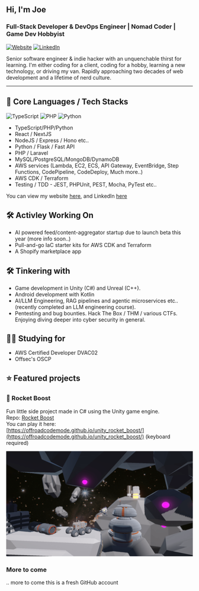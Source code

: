 ## Hi, I'm Joe

### Full-Stack Developer & DevOps Engineer | Nomad Coder | Game Dev Hobbyist  
[![Website](https://img.shields.io/website?url=https%3A%2F%2Fnomad-code.dev&style=flat-square)](https://nomad-code.dev)
[![LinkedIn](https://img.shields.io/badge/LinkedIn-Connect-blue?style=flat-square&logo=linkedin)](https://www.linkedin.com/in/nomad-joe/)


Senior software engineer & indie hacker with an unquenchable thirst for learning. I'm either coding for a client, coding for a hobby, learning a new technology, or driving my van. Rapidly approaching two decades of web development and a lifetime of nerd culture.

---

## 💪 Core Languages / Tech Stacks

<img src="https://cdn.simpleicons.org/typescript/3178C6/white" alt="TypeScript" width="40"/> <img src="https://cdn.simpleicons.org/php/777BB4/white" alt="PHP" width="40"/> <img src="https://cdn.simpleicons.org/python/3776AB/white" alt="Python" width="40"/>

- TypeScript/PHP/Python
- React / NextJS
- NodeJS / Express / Hono etc..
- Python / Flask / Fast API
- PHP / Laravel
- MySQL/PostgreSQL/MongoDB/DynamoDB
- AWS services (Lambda, EC2, ECS, API Gateway, EventBridge, Step Functions, CodePipeline, CodeDeploy, Much more..)
- AWS CDK / Terraform
- Testing / TDD - JEST, PHPUnit, PEST, Mocha, PyTest etc..

You can view my website [here](https://nomad-code.dev), and LinkedIn [here](https://www.linkedin.com/in/nomad-joe/)

## 🛠️ Activley Working On

- AI powered feed/content-aggregator startup due to launch beta this year (more info soon..)
- Pull-and-go IaC starter kits for AWS CDK and Terraform
- A Shopify marketplace app

## 🛠️ Tinkering with
- Game development in Unity (C#) and Unreal (C++).
- Android development with Kotlin
- AI/LLM Engineering, RAG pipelines and agentic microservices etc.. (recently completed an LLM engineering course).
- Pentesting and bug bounties. Hack The Box / THM / various CTFs. Enjoying diving deeper into cyber security in general.

## 🧑‍🎓 Studying for
- AWS Certified Developer DVAC02
- Offsec's OSCP

## ⭐ Featured projects

### 🚀 Rocket Boost
Fun little side project made in C# using the Unity game engine.  
Repo: [Rocket Boost](https://github.com/OffRoadCodeMode/unity_rocket_boost)  
You can play it here: [https://offroadcodemode.github.io/unity_rocket_boost/](https://offroadcodemode.github.io/unity_rocket_boost/) (keyboard required)  

![Screenshot 1](https://github.com/OffRoadCodeMode/unity_rocket_boost/blob/main/screenshots/rocket_boost_2-min.png)

### More to come
.. more to come this is a fresh GitHub account
